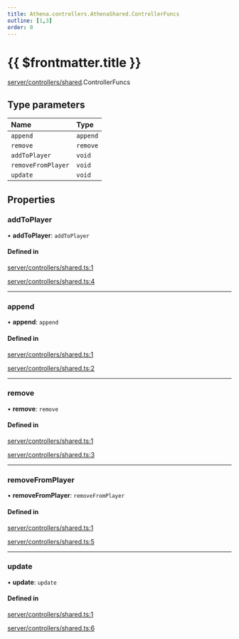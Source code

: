 ```yaml
---
title: Athena.controllers.AthenaShared.ControllerFuncs
outline: [1,3]
order: 0
---
```


# {{ $frontmatter.title }}


[server/controllers/shared](../modules/server_controllers_shared.md).ControllerFuncs

## Type parameters

| Name | Type |
| :------ | :------ |
| `append` | `append` |
| `remove` | `remove` |
| `addToPlayer` | `void` |
| `removeFromPlayer` | `void` |
| `update` | `void` |

## Properties

### addToPlayer

• **addToPlayer**: `addToPlayer`

#### Defined in

[server/controllers/shared.ts:1](https://github.com/Stuyk/altv-athena/blob/fe85c1b/src/core/server/controllers/shared.ts#L1)

[server/controllers/shared.ts:4](https://github.com/Stuyk/altv-athena/blob/fe85c1b/src/core/server/controllers/shared.ts#L4)

___

### append

• **append**: `append`

#### Defined in

[server/controllers/shared.ts:1](https://github.com/Stuyk/altv-athena/blob/fe85c1b/src/core/server/controllers/shared.ts#L1)

[server/controllers/shared.ts:2](https://github.com/Stuyk/altv-athena/blob/fe85c1b/src/core/server/controllers/shared.ts#L2)

___

### remove

• **remove**: `remove`

#### Defined in

[server/controllers/shared.ts:1](https://github.com/Stuyk/altv-athena/blob/fe85c1b/src/core/server/controllers/shared.ts#L1)

[server/controllers/shared.ts:3](https://github.com/Stuyk/altv-athena/blob/fe85c1b/src/core/server/controllers/shared.ts#L3)

___

### removeFromPlayer

• **removeFromPlayer**: `removeFromPlayer`

#### Defined in

[server/controllers/shared.ts:1](https://github.com/Stuyk/altv-athena/blob/fe85c1b/src/core/server/controllers/shared.ts#L1)

[server/controllers/shared.ts:5](https://github.com/Stuyk/altv-athena/blob/fe85c1b/src/core/server/controllers/shared.ts#L5)

___

### update

• **update**: `update`

#### Defined in

[server/controllers/shared.ts:1](https://github.com/Stuyk/altv-athena/blob/fe85c1b/src/core/server/controllers/shared.ts#L1)

[server/controllers/shared.ts:6](https://github.com/Stuyk/altv-athena/blob/fe85c1b/src/core/server/controllers/shared.ts#L6)
